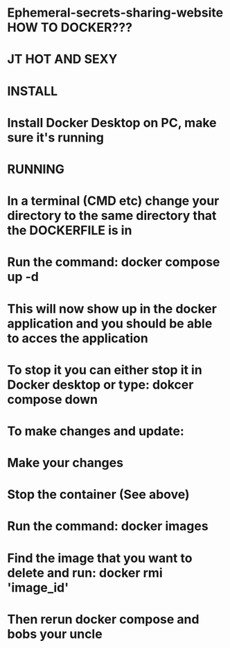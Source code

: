 # Ephemeral-secrets-sharing-website HOW TO DOCKER???
# JT HOT AND SEXY

# INSTALL
#   Install Docker Desktop on PC, make sure it's running

# RUNNING
#   In a terminal (CMD etc) change your directory to the same directory that the **DOCKERFILE** is in 
#   Run the command: docker compose up -d
#   This will now show up in the docker application and you should be able to acces the application
#   To stop it you can either stop it in Docker desktop or type: dokcer compose down

# To make changes and update:
#   Make your changes
#   Stop the container (See above)
#   Run the command: docker images
#   Find the image that you want to delete and run: docker rmi 'image_id' 
#   Then rerun docker compose and bobs your uncle 

